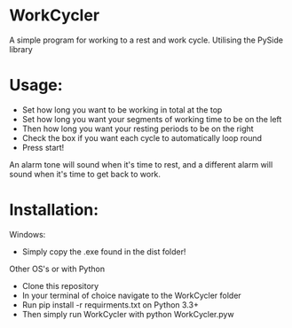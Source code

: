 # WorkCycler
A simple program for working to a rest and work cycle. Utilising the PySide library

# Usage:

* Set how long you want to be working in total at the top
* Set how long you want your segments of working time to be on the left
* Then how long you want your resting periods to be on the right
* Check the box if you want each cycle to automatically loop round
* Press start!

An alarm tone will sound when it's time to rest, and a different alarm will sound when it's time to get back to work.

# Installation:

Windows:

* Simply copy the .exe found in the dist folder!

Other OS's or with Python

* Clone this repository
* In your terminal of choice navigate to the WorkCycler folder
* Run pip install -r requirments.txt on Python 3.3+
* Then simply run WorkCycler with python WorkCycler.pyw
